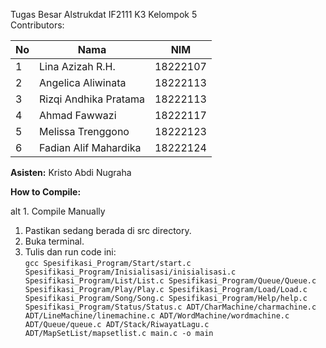 Tugas Besar Alstrukdat IF2111 K3 Kelompok 5  
Contributors:

| **No**     | **Nama**                   | **NIM**           |
| ------ | ---------------------- | ------------- |
| 1      | Lina Azizah R.H.       | 18222107      |
| 2      | Angelica Aliwinata     | 18222113      |
| 3      | Rizqi Andhika Pratama  | 18222113      |
| 4      | Ahmad Fawwazi          | 18222117      |
| 5      | Melissa Trenggono      | 18222123      |
| 6      | Fadian Alif Mahardika  | 18222124      |

**Asisten:** Kristo Abdi Nugraha

**How to Compile:**

alt 1. Compile Manually

1. Pastikan sedang berada di src directory.
2. Buka terminal.  
3. Tulis dan run code ini:  
`gcc Spesifikasi_Program/Start/start.c Spesifikasi_Program/Inisialisasi/inisialisasi.c Spesifikasi_Program/List/List.c Spesifikasi_Program/Queue/Queue.c Spesifikasi_Program/Play/Play.c Spesifikasi_Program/Load/Load.c Spesifikasi_Program/Song/Song.c Spesifikasi_Program/Help/help.c Spesifikasi_Program/Status/Status.c ADT/CharMachine/charmachine.c ADT/LineMachine/linemachine.c ADT/WordMachine/wordmachine.c ADT/Queue/queue.c ADT/Stack/RiwayatLagu.c ADT/MapSetList/mapsetlist.c main.c -o main`



